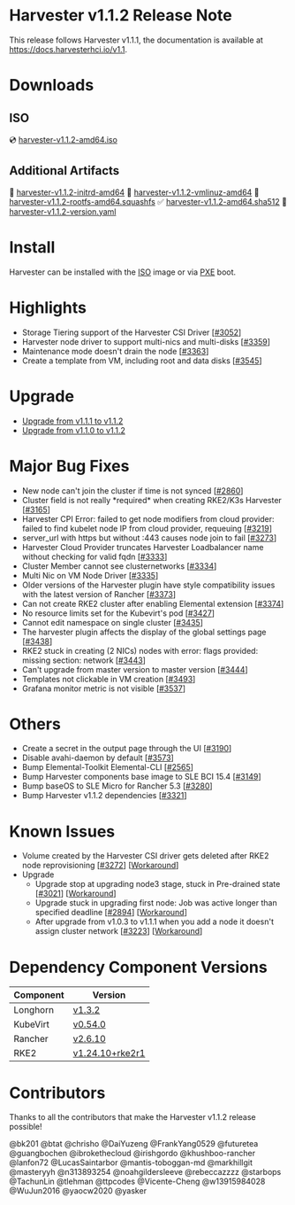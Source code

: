 # Harvester v1.1.2 Release Note

This release follows Harvester v1.1.1, the documentation is available at https://docs.harvesterhci.io/v1.1.

# Downloads

## ISO
:cd: [harvester-v1.1.2-amd64.iso](https://releases.rancher.com/harvester/v1.1.2/harvester-v1.1.2-amd64.iso)

## Additional Artifacts
:file_folder: [harvester-v1.1.2-initrd-amd64](https://releases.rancher.com/harvester/v1.1.2/harvester-v1.1.2-initrd-amd64)
:file_folder: [harvester-v1.1.2-vmlinuz-amd64](https://releases.rancher.com/harvester/v1.1.2/harvester-v1.1.2-vmlinuz-amd64)
:file_folder: [harvester-v1.1.2-rootfs-amd64.squashfs](https://releases.rancher.com/harvester/v1.1.2/harvester-v1.1.2-rootfs-amd64.squashfs)
:white_check_mark: [harvester-v1.1.2-amd64.sha512](https://releases.rancher.com/harvester/v1.1.2/harvester-v1.1.2-amd64.sha512)
:memo:  [harvester-v1.1.2-version.yaml](https://releases.rancher.com/harvester/v1.1.2/version.yaml)

# Install
Harvester can be installed with the [ISO](https://docs.harvesterhci.io/v1.1/install/iso-install/) image or via [PXE](https://docs.harvesterhci.io/v1.1/install/pxe-boot-install/) boot.

# Highlights
* Storage Tiering support of the Harvester CSI Driver [[#3052](https://github.com/harvester/harvester/issues/3052)]
* Harvester node driver to support multi-nics and multi-disks [[#3359](https://github.com/harvester/harvester/issues/3359)]
* Maintenance mode doesn't drain the node [[#3363](https://github.com/harvester/harvester/issues/3363)]
* Create a template from VM, including root and data disks [[#3545](https://github.com/harvester/harvester/issues/3545)]

# Upgrade
* [Upgrade from v1.1.1 to v1.1.2](https://docs.harvesterhci.io/v1.1/upgrade/automatic/)
* [Upgrade from v1.1.0 to v1.1.2](https://docs.harvesterhci.io/v1.1/upgrade/automatic/)

# Major Bug Fixes
* New node can't join the cluster if time is not synced [[#2860](https://github.com/harvester/harvester/issues/2860)]
* Cluster field is not really \*required\* when creating RKE2/K3s Harvester [[#3165](https://github.com/harvester/harvester/issues/3165)]
* Harvester CPI Error: failed to get node modifiers from cloud provider: failed to find kubelet node IP from cloud provider, requeuing [[#3219](https://github.com/harvester/harvester/issues/3219)]
* server_url with https but without :443 causes node join to fail [[#3273](https://github.com/harvester/harvester/issues/3273)]
* Harvester Cloud Provider truncates Harvester Loadbalancer name without checking for valid fqdn [[#3333](https://github.com/harvester/harvester/issues/3333)]
* Cluster Member cannot see clusternetworks [[#3334](https://github.com/harvester/harvester/issues/3334)]
* Multi Nic on VM Node Driver [[#3335](https://github.com/harvester/harvester/issues/3335)]
* Older versions of the Harvester plugin have style compatibility issues with the latest version of Rancher [[#3373](https://github.com/harvester/harvester/issues/3373)]
* Can not create RKE2 cluster after enabling Elemental extension [[#3374](https://github.com/harvester/harvester/issues/3374)]
* No resource limits set for the Kubevirt's pod [[#3427](https://github.com/harvester/harvester/issues/3427)]
* Cannot edit namespace on single cluster [[#3435](https://github.com/harvester/harvester/issues/3435)]
* The harvester plugin affects the display of the global settings page [[#3438](https://github.com/harvester/harvester/issues/3438)]
* RKE2 stuck in creating (2 NICs) nodes with error: flags provided: missing section: network [[#3443](https://github.com/harvester/harvester/issues/3443)]
* Can't upgrade from master version to master version [[#3444](https://github.com/harvester/harvester/issues/3444)]
* Templates not clickable in VM creation [[#3493](https://github.com/harvester/harvester/issues/3493)]
* Grafana monitor metric is not visible [[#3537](https://github.com/harvester/harvester/issues/3537)]

# Others
* Create a secret in the output page through the UI [[#3190](https://github.com/harvester/harvester/issues/3190)]
* Disable avahi-daemon by default [[#3573](https://github.com/harvester/harvester/issues/3573)]
* Bump Elemental-Toolkit Elemental-CLI [[#2565](https://github.com/harvester/harvester/issues/2565)]
* Bump Harvester components base image to SLE BCI 15.4 [[#3149](https://github.com/harvester/harvester/issues/3149)]
* Bump baseOS to SLE Micro for Rancher 5.3 [[#3280](https://github.com/harvester/harvester/issues/3280)]
* Bump Harvester v1.1.2 dependencies [[#3321](https://github.com/harvester/harvester/issues/3321)]

# Known Issues
* Volume created by the Harvester CSI driver gets deleted after RKE2 node reprovisioning [[#3272](https://github.com/harvester/harvester/issues/3272)] [[Workaround](https://github.com/harvester/harvester/issues/3272#issuecomment-1459815299)]
* Upgrade
  * Upgrade stop at upgrading node3 stage, stuck in Pre-drained state [[#3021](https://github.com/harvester/harvester/issues/3021)] [[Workaround](https://github.com/harvester/harvester/issues/3021#issuecomment-1288747614)]
  * Upgrade stuck in upgrading first node: Job was active longer than specified deadline [[#2894](https://github.com/harvester/harvester/issues/2894)] [[Workaround](https://github.com/harvester/harvester/issues/2894#issuecomment-1274069690)]
  * After upgrade from v1.0.3 to v1.1.1 when you add a node it doesn't assign cluster network [[#3223](https://github.com/harvester/harvester/issues/3223)] [[Workaround](https://github.com/harvester/harvester/issues/3223#issuecomment-1331854544)]

# Dependency Component Versions
| Component | Version |
| ------ | ---------|
| Longhorn | [v1.3.2](https://github.com/longhorn/longhorn/releases/tag/v1.3.2) |
| KubeVirt | [v0.54.0](https://github.com/kubevirt/kubevirt/releases/tag/v0.54.0) |
| Rancher | [v2.6.10](https://github.com/rancher/rancher/releases/tag/v2.6.10) |
| RKE2 | [v1.24.10+rke2r1](https://github.com/rancher/rke2/releases/tag/v1.24.10%2Brke2r1) |

# Contributors
Thanks to all the contributors that make the Harvester v1.1.2 release possible!

@bk201
@btat
@chrisho
@DaiYuzeng
@FrankYang0529
@futuretea
@guangbochen
@ibrokethecloud
@irishgordo
@khushboo-rancher
@lanfon72
@LucasSaintarbor
@mantis-toboggan-md
@markhillgit
@masteryyh
@n313893254
@noahgildersleeve
@rebeccazzzz
@starbops
@TachunLin
@tlehman
@ttpcodes
@Vicente-Cheng
@w13915984028
@WuJun2016
@yaocw2020
@yasker
